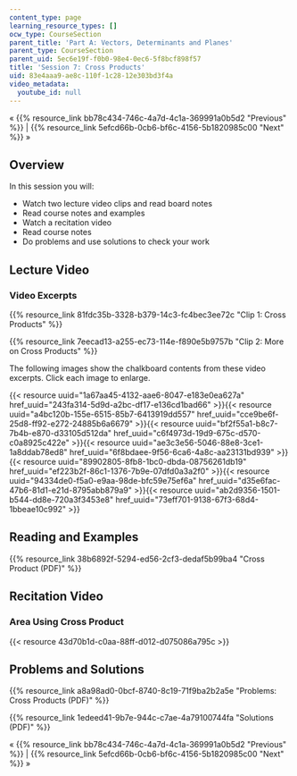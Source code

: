```yaml
---
content_type: page
learning_resource_types: []
ocw_type: CourseSection
parent_title: 'Part A: Vectors, Determinants and Planes'
parent_type: CourseSection
parent_uid: 5ec6e19f-f0b0-98e4-0ec6-5f8bcf898f57
title: 'Session 7: Cross Products'
uid: 83e4aaa9-ae8c-110f-1c28-12e303bd3f4a
video_metadata:
  youtube_id: null
---
```


« {{% resource_link bb78c434-746c-4a7d-4c1a-369991a0b5d2 "Previous" %}} | {{% resource_link 5efcd66b-0cb6-bf6c-4156-5b1820985c00 "Next" %}} »

Overview
--------

In this session you will:

*   Watch two lecture video clips and read board notes
*   Read course notes and examples
*   Watch a recitation video
*   Read course notes
*   Do problems and use solutions to check your work

Lecture Video
-------------

### Video Excerpts

{{% resource_link 81fdc35b-3328-b379-14c3-fc4bec3ee72c "Clip 1: Cross Products" %}}

{{% resource_link 7eecad13-a255-ec73-114e-f890e5b9757b "Clip 2: More on Cross Products" %}}

The following images show the chalkboard contents from these video excerpts. Click each image to enlarge.

{{< resource uuid="1a67aa45-4132-aae6-8047-e183e0ea627a" href_uuid="243fa314-5d9d-a2bc-df17-e136cd1bad66" >}}{{< resource uuid="a4bc120b-155e-6515-85b7-6413919dd557" href_uuid="cce9be6f-25d8-ff92-e272-24885b6a6679" >}}{{< resource uuid="bf2f55a1-b8c7-7b4b-e870-d33105d512da" href_uuid="c6f4973d-19d9-675c-d570-c0a8925c422e" >}}{{< resource uuid="ae3c3e56-5046-88e8-3ce1-1a8ddab78ed8" href_uuid="6f8bdaee-9f56-6ca6-4a8c-aa23131bd939" >}}  
{{< resource uuid="89902805-8fb8-1bc0-dbda-08756261db19" href_uuid="ef223b2f-86c1-1376-7b9e-07dfd0a3a2f0" >}}{{< resource uuid="94334de0-f5a0-e9aa-98de-bfc59e75ef6a" href_uuid="d35e6fac-47b6-81d1-e21d-8795abb879a9" >}}{{< resource uuid="ab2d9356-1501-b544-dd8e-720a3f3453e8" href_uuid="73eff701-9138-67f3-68d4-1bbeae10c992" >}}

Reading and Examples
--------------------

{{% resource_link 38b6892f-5294-ed56-2cf3-dedaf5b99ba4 "Cross Product (PDF)" %}}

Recitation Video
----------------

### Area Using Cross Product

{{< resource 43d70b1d-c0aa-88ff-d012-d075086a795c >}}

Problems and Solutions
----------------------

{{% resource_link a8a98ad0-0bcf-8740-8c19-71f9ba2b2a5e "Problems: Cross Products (PDF)" %}}

{{% resource_link 1edeed41-9b7e-944c-c7ae-4a79100744fa "Solutions (PDF)" %}}

« {{% resource_link bb78c434-746c-4a7d-4c1a-369991a0b5d2 "Previous" %}} | {{% resource_link 5efcd66b-0cb6-bf6c-4156-5b1820985c00 "Next" %}} »